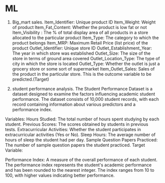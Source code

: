 # ML
1. Big_mart sales.
   Item_Identifier: Unique product ID
Item_Weight: Weight of product
Item_Fat_Content: Whether the product is low fat or not
Item_Visibility : The % of total display area of all products in a store allocated to the particular product
Item_Type: The category to which the product belongs
Item_MRP: Maximum Retail Price (list price) of the product
Outlet_Identifier: Unique store ID
Outlet_Establishment_Year: The year in which store was established
Outlet_Size: The size of the store in terms of ground area covered
Outlet_Location_Type: The type of city in which the store is located
Outlet_Type: Whether the outlet is just a grocery store or some sort of supermarket
Item_Outlet_Sales: Sales of the product in the particular store. This is the outcome variable to be predicted.(Target)

2. student performance analysis.
   The Student Performance Dataset is a dataset designed to examine the factors influencing academic student performance. The dataset consists of 10,000 student records, with each record containing information about various predictors and a performance index.

Variables:
Hours Studied: The total number of hours spent studying by each student.
Previous Scores: The scores obtained by students in previous tests.
Extracurricular Activities: Whether the student participates in extracurricular activities (Yes or No).
Sleep Hours: The average number of hours of sleep the student had per day.
Sample Question Papers Practiced: The number of sample question papers the student practiced.
Target Variable:

Performance Index:
A measure of the overall performance of each student. The performance index represents the student's academic performance and has been rounded to the nearest integer. The index ranges from 10 to 100, with higher values indicating better performance.
